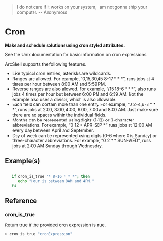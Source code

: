 > I do not care if it works on your system, I am not gonna ship your computer. -- Anonymous

# Cron

**Make and schedule solutions using cron styled attributes.**

See the Unix documentation for basic information on cron expressions. 

ArcShell supports the following features.

* Like typical cron entries, asterisks are wild cards.
* Ranges are allowed. For example, “0,15,30,45 8-17 * * *”, runs jobs at 4 times per hour between 8:00 AM and 5:59 PM.
* Reverse ranges are also allowed. For example, “/15 18-6 * * *”, also runs jobs 4 times per hour but between 6:00 PM and 6:59 AM. Not the example also uses a divisor, which is also allowable.
* Each field can contain more than one entry. For example, “0 2-4,6-8 * * *”, runs jobs at 2:00, 3:00, 4:00, 6:00, 7:00 and 8:00 AM. Just make sure there are no spaces within the individual fields.
* Months can be represented using digits (1-12) or 3-character abbreviations. For example, “0 12 * APR-SEP *” runs jobs at 12:00 AM every day between April and September.
* Day of week can be represented using digits (0-6 where 0 is Sunday) or three-character abbreviations. For example, “0 2 * * SUN-WED”, runs jobs at 2:00 AM Sunday through Wednesday.

## Example(s)
```bash

   if cron_is_true "* 8-16 * * *"; then
      echo "Hour is between 8AM and 4PM."
   fi
```

## Reference


### cron_is_true
Return true if the provided cron expression is true.
```bash
> cron_is_true "cronExpression"
```

